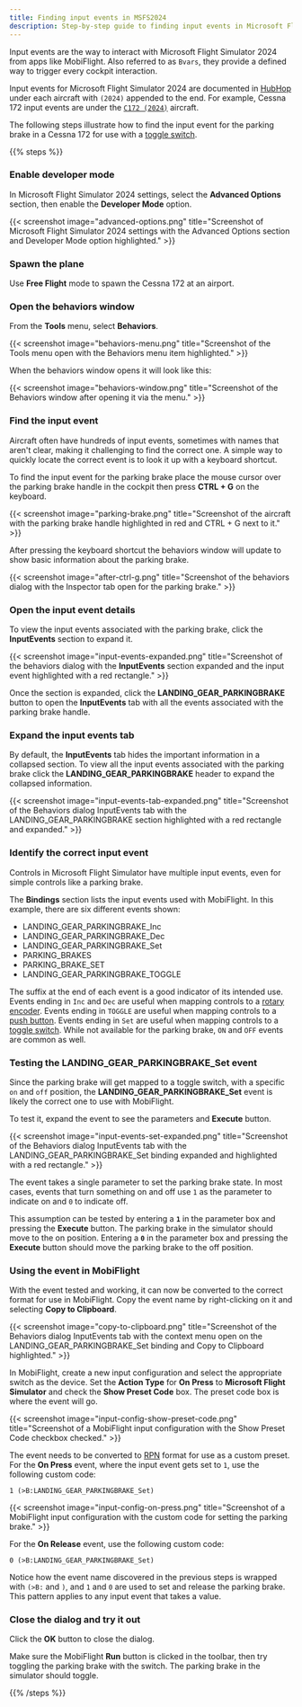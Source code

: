 ```yaml
---
title: Finding input events in MSFS2024
description: Step-by-step guide to finding input events in Microsoft Flight Simulator 2024 for use with MobiFlight.
---
```


Input events are the way to interact with Microsoft Flight Simulator 2024 from apps like MobiFlight. Also referred to as `Bvars`, they provide a defined way to trigger every cockpit interaction.

Input events for Microsoft Flight Simulator 2024 are documented in [HubHop](https://hubhop.mobiflight.com/) under each aircraft with `(2024)` appended to the end. For example, Cessna 172 input events are under the [`C172 (2024)`](https://hubhop.mobiflight.com/presets/?aircraft=C172+%282024%29) aircraft.

The following steps illustrate how to find the input event for the parking brake in a Cessna 172 for use with a [toggle switch](/devices/button-switch/).

{{% steps %}}

### Enable developer mode

In Microsoft Flight Simulator 2024 settings, select the **Advanced Options** section, then enable the **Developer Mode** option.

{{< screenshot image="advanced-options.png" title="Screenshot of Microsoft Flight Simulator 2024 settings with the Advanced Options section and Developer Mode option highlighted." >}}

### Spawn the plane

Use **Free Flight** mode to spawn the Cessna 172 at an airport.

### Open the behaviors window

From the **Tools** menu, select **Behaviors**.

{{< screenshot image="behaviors-menu.png" title="Screenshot of the Tools menu open with the Behaviors menu item highlighted." >}}

When the behaviors window opens it will look like this:

{{< screenshot image="behaviors-window.png" title="Screenshot of the Behaviors window after opening it via the menu." >}}

### Find the input event

Aircraft often have hundreds of input events, sometimes with names that aren't clear, making it challenging to find the correct one. A simple way to quickly locate the correct event is to look it up with a keyboard shortcut.

To find the input event for the parking brake place the mouse cursor over the parking brake handle in the cockpit then press **CTRL + G** on the keyboard.

{{< screenshot image="parking-brake.png" title="Screenshot of the aircraft with the parking brake handle highlighted in red and CTRL + G next to it." >}}

After pressing the keyboard shortcut the behaviors window will update to show basic information about the parking brake.

{{< screenshot image="after-ctrl-g.png" title="Screenshot of the behaviors dialog with the Inspector tab open for the parking brake." >}}

### Open the input event details

To view the input events associated with the parking brake, click the **InputEvents** section to expand it.

{{< screenshot image="input-events-expanded.png" title="Screenshot of the behaviors dialog with the **InputEvents** section expanded and the input event highlighted with a red rectangle." >}}

Once the section is expanded, click the **LANDING_GEAR_PARKINGBRAKE** button to open the **InputEvents** tab with all the events associated with the parking brake handle.

### Expand the input events tab

By default, the **InputEvents** tab hides the important information in a collapsed section. To view all the input events associated with the parking brake click the **LANDING_GEAR_PARKINGBRAKE** header to expand the collapsed information.

{{< screenshot image="input-events-tab-expanded.png" title="Screenshot of the Behaviors dialog InputEvents tab with the LANDING_GEAR_PARKINGBRAKE section highlighted with a red rectangle and expanded." >}}

### Identify the correct input event

Controls in Microsoft Flight Simulator have multiple input events, even for simple controls like a parking brake.

The **Bindings** section lists the input events used with MobiFlight. In this example, there are six different events shown:

- LANDING_GEAR_PARKINGBRAKE_Inc
- LANDING_GEAR_PARKINGBRAKE_Dec
- LANDING_GEAR_PARKINGBRAKE_Set
- PARKING_BRAKES
- PARKING_BRAKE_SET
- LANDING_GEAR_PARKINGBRAKE_TOGGLE

The suffix at the end of each event is a good indicator of its intended use. Events ending in `Inc` and `Dec` are useful when mapping controls to a [rotary encoder](/devices/encoder/). Events ending in `TOGGLE` are useful when mapping controls to a [push button](/devices/button-switch/). Events ending in `Set` are useful when mapping controls to a [toggle switch](/devices/button-switch/). While not available for the parking brake, `ON` and `OFF` events are common as well.

### Testing the LANDING_GEAR_PARKINGBRAKE_Set event

Since the parking brake will get mapped to a toggle switch, with a specific `on` and `off` position, the **LANDING_GEAR_PARKINGBRAKE_Set** event is likely the correct one to use with MobiFlight.

To test it, expand the event to see the parameters and **Execute** button.

{{< screenshot image="input-events-set-expanded.png" title="Screenshot of the Behaviors dialog InputEvents tab with the LANDING_GEAR_PARKINGBRAKE_Set binding expanded and highlighted with a red rectangle." >}}

The event takes a single parameter to set the parking brake state. In most cases, events that turn something on and off use `1` as the parameter to indicate on and `0` to indicate off.

This assumption can be tested by entering a **`1`** in the parameter box and pressing the **Execute** button. The parking brake in the simulator should move to the on position. Entering a **`0`** in the parameter box and pressing the **Execute** button should move the parking brake to the off position.

### Using the event in MobiFlight

With the event tested and working, it can now be converted to the correct format for use in MobiFlight. Copy the event name by right-clicking on it and selecting **Copy to Clipboard**.

{{< screenshot image="copy-to-clipboard.png" title="Screenshot of the Behaviors dialog InputEvents tab with the context menu open on the LANDING_GEAR_PARKINGBRAKE_Set binding and Copy to Clipboard highlighted." >}}

In MobiFlight, create a new input configuration and select the appropriate switch as the device. Set the **Action Type** for **On Press** to **Microsoft Flight Simulator** and check the **Show Preset Code** box. The preset code box is where the event will go.

{{< screenshot image="input-config-show-preset-code.png" title="Screenshot of a MobiFlight input configuration with the Show Preset Code checkbox checked." >}}

The event needs to be converted to [RPN](https://docs.flightsimulator.com/html/Additional_Information/Reverse_Polish_Notation.htm) format for use as a custom preset. For the **On Press** event, where the input event gets set to `1`, use the following custom code:

```RPN
1 (>B:LANDING_GEAR_PARKINGBRAKE_Set)
```

{{< screenshot image="input-config-on-press.png" title="Screenshot of a MobiFlight input configuration with the custom code for setting the parking brake." >}}

For the **On Release** event, use the following custom code:

```RPN
0 (>B:LANDING_GEAR_PARKINGBRAKE_Set)
```

Notice how the event name discovered in the previous steps is wrapped with `(>B:` and `)`, and `1` and `0` are used to set and release the parking brake. This pattern applies to any input event that takes a value.

### Close the dialog and try it out

Click the **OK** button to close the dialog.

Make sure the MobiFlight **Run** button is clicked in the toolbar, then try toggling the parking brake with the switch. The parking brake in the simulator should toggle.

{{% /steps %}}
